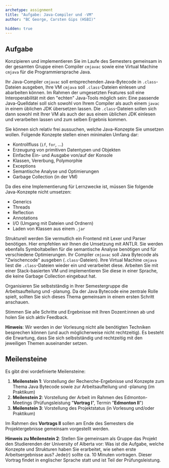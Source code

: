 ```yaml
---
archetype: assignment
title: "Aufgabe: Java-Compiler und -VM"
author: "BC George, Carsten Gips (HSBI)"

hidden: true
---
```



## Aufgabe

Konzipieren und implementieren Sie im Laufe des Semesters gemeinsam in der gesamten Gruppe einen Compiler `cmjavac` sowie eine Virtual Machine `cmjava` für die Programmiersprache Java.

Ihr Java-Compiler `cmjavac` soll entsprechenden Java-Bytecode in `.class`-Dateien ausgeben, Ihre VM `cmjava` soll `.class`-Dateien einlesen und abarbeiten können. Im Rahmen der umgesetzten Features soll eine Interoperabilität mit den "echten" Java-Tools möglich sein: Eine passende Java-Quelldatei soll sich sowohl von Ihrem Compiler als auch einem `javac` in einem üblichen JDK übersetzen lassen. Die `.class`-Dateien sollen sich dann sowohl mit Ihrer VM als auch der aus einem üblichen JDK einlesen und verarbeiten lassen und zum selben Ergebnis kommen.

Sie können sich relativ frei aussuchen, welche Java-Konzepte Sie umsetzen wollen. Folgende Konzepte stellen einen minimalen Umfang dar:

-   Kontrollfluss (`if`, `for`, ...)
-   Erzeugung von primitiven Datentypen und Objekten
-   Einfache Ein- und Ausgabe von/auf der Konsole
-   Klassen, Vererbung, Polymorphie
-   Exceptions
-   Semantische Analyse und Optimierungen
-   Garbage Collection (in der VM)

Da dies eine Implementierung für Lernzwecke ist, müssen Sie folgende Java-Konzepte nicht umsetzen:

-   Generics
-   Threads
-   Reflection
-   Annotations
-   I/O (Umgang mit Dateien und Ordnern)
-   Laden von Klassen aus einem `.jar`

Strukturell werden Sie vermutlich ein Frontend mit Lexer und Parser benötigen. Hier empfehlen wir Ihnen die Umsetzung mit ANTLR. Sie werden ebenfalls Symboltabellen für die semantische Analyse benötigen und für verschiedene Optimierungen. Ihr Compiler `cmjavac` soll Java Bytecode als "Zwischencode" ausgeben (`.class`-Dateien). Ihre Virtual Machine `cmjava` liest die `.class`-Dateien wieder ein und verarbeitet diese. Arbeiten Sie mit einer Stack-basierten VM und implementieren Sie diese in einer Sprache, die keine Garbage Collection eingebaut hat.

Organisieren Sie selbstständig in Ihrer Semestergruppe die Arbeitsaufteilung und -planung. Da der Java Bytecode eine zentrale Rolle spielt, sollten Sie sich dieses Thema gemeinsam in einem ersten Schritt anschauen.

Stimmen Sie alle Schritte und Ergebnisse mit Ihren Dozent:innen ab und holen Sie sich aktiv Feedback.

**Hinweis**: Wir werden in der Vorlesung nicht alle benötigten Techniken besprechen können (und auch möglicherweise nicht rechtzeitig). Es besteht die Erwartung, dass Sie sich selbstständig und rechtzeitig mit den jeweiligen Themen auseinander setzen.


## Meilensteine

Es gibt drei vordefinierte Meilensteine:

1.  **Meilenstein 1**: Vorstellung der Recherche-Ergebnisse und Konzepte zum Thema Java Bytecode sowie zur Arbeitsaufteilung und -planung (im Praktikum)
2.  **Meilenstein 2**: Vorstellung der Arbeit im Rahmen des Edmonton-Meetings (Prüfungsleistung "**Vortrag I**", Termin "**Edmonton II**")
3.  **Meilenstein 3**: Vorstellung des Projektstatus (in Vorlesung und/oder Praktikum)

Im Rahmen des **Vortrags II** sollen am Ende des Semesters die Projektergebnisse gemeinsam vorgestellt werden.

**Hinweis zu Meilenstein 2**:
Stellen Sie gemeinsam als Gruppe das Projekt den Studierenden der University of Alberta vor: Was ist die Aufgabe, welche Konzepte und Strukturen haben Sie erarbeitet, wie sehen erste Arbeitsergebnisse aus? Jede(r) sollte ca. 10 Minuten vortragen. Dieser Vortrag findet in englischer Sprache statt und ist Teil der Prüfungsleistung.

